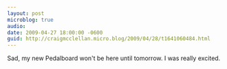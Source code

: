 ```yaml
---
layout: post
microblog: true
audio: 
date: 2009-04-27 18:00:00 -0600
guid: http://craigmcclellan.micro.blog/2009/04/28/t1641060484.html
---
```

Sad, my new Pedalboard won't be here until tomorrow.  I was really excited.
